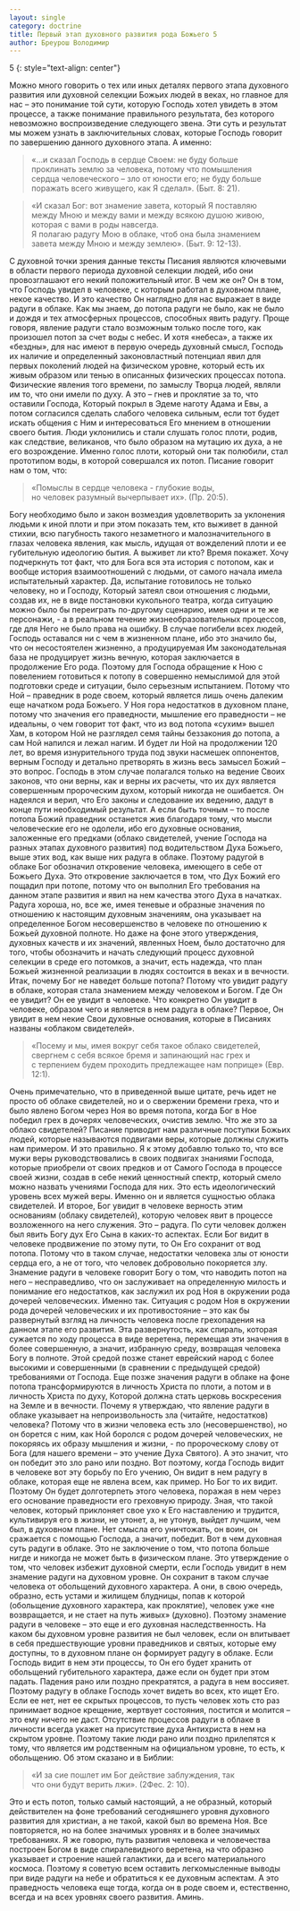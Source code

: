 ```yaml
---
layout: single
category: doctrine
title: Первый этап духовного развития рода Божьего 5
author: Бреурош Володимир
---
```


5
{: style="text-align: center"}

Можно много говорить о тех или иных деталях первого этапа духовного развития или духовной селекции Божьих людей в веках, но главное для нас – это понимание той сути, которую Господь хотел увидеть в этом процессе, а также понимание правильного результата, без которого невозможно воспроизведение следующего звена. Эти суть и результат мы можем узнать в заключительных словах, которые Господь говорит по завершению данного духовного этапа. А именно:

> «…и сказал Господь в сердце Своем: не буду больше   
> проклинать землю за человека, потому что помышления   
> сердца человеческого – зло от юности его; не буду больше  
> поражать  всего живущего, как Я сделал». (Быт. 8: 21).   

> «И сказал Бог: вот знамение завета, который Я поставляю  
> между Мною и между вами и между всякою душою живою,  
> которая с вами в роды навсегда.   
> Я полагаю радугу Мою в облаке, чтоб она была знамением   
> завета между Мною и между землею». (Быт. 9: 12-13).   

С духовной точки зрения данные тексты Писания являются ключевыми в области первого периода духовной селекции людей, ибо они провозглашают его некий положительный итог. В чем же он? Он в том, что Господь увидел в человеке, с которым работал в духовном плане, некое качество. И это качество Он наглядно для нас выражает в виде радуги в облаке.
Как мы знаем, до потопа радуги не было, как не было и дождя и тех атмосферных процессов, способных явить радугу. Проще говоря, явление радуги стало возможным только после того, как произошел потоп за счет воды с небес. И хотя «небеса», а также их «бездны», для нас имеют в первую очередь духовный смысл, Господь их наличие и определенный законовластный потенциал явил для первых поколений людей на физическом уровне, который есть их живым образом или тенью в описанных физических процессах потопа. Физические явления того времени, по замыслу Творца людей, являли им то, что они имели по духу. А это – гнев и проклятие за то, что оставили Господа, Который покрыл в Эдеме наготу Адама и Евы, а потом согласился сделать слабого человека сильным, если тот будет искать общения с Ним и интересоваться Его мнением в отношении своего бытия. Люди уклонились и стали слушать голос плоти, родив, как следствие, великанов, что было образом на мутацию их духа, а не его возрождение. Именно голос плоти, который они так полюбили, стал прототипом воды, в которой совершался их потоп. Писание говорит нам о том, что:

> «Помыслы в сердце человека - глубокие воды,  
> но человек разумный вычерпывает их». (Пр. 20:5).  

Богу необходимо было и закон возмездия удовлетворить за уклонения людьми к иной плоти и при этом показать тем, кто выживет в данной стихии, всю пагубность такого незаметного и малозначительного в глазах человека явления, как мысль, идущая от вожделений плоти и ее губительную идеологию бытия. А выживет ли кто? Время покажет.
Хочу подчеркнуть тот факт, что для Бога вся эта история с потопом, как и вообще история взаимоотношений с людьми, от самого начала имела испытательный характер. Да, испытание готовилось не только человеку, но и Господу, Который затеял свои отношения с людьми, создав их, не в виде постановки кукольного театра, когда ситуацию можно было бы переиграть по-другому сценарию, имея одни и те же персонажи, - а в реальном течение жизнеобразовательных процессов, где для Него не было права на ошибку. В случае погибели всех людей, Господь оставался ни с чем в жизненном плане, ибо это значило бы, что он несостоятелен жизненно, а продуцируемая Им законодательная база не продуцирует жизнь вечную, которая заключается в продолжение Его рода. Поэтому для Господа обращение к Ною с повелением готовиться к потопу в совершенно немыслимой для этой подготовки среде и ситуации, было серьезным испытанием. Потому что Ной – праведник в роде своем, который является лишь очень далеким еще начатком рода Божьего. У Ноя гора недостатков в духовном плане, потому что значения его праведности, мышление его праведности – не идеальны, о чем говорит тот факт, что из вод потопа «сухим» вышел Хам, в котором Ной не разглядел семя тайны беззакония до потопа, а сам Ной напился и лежал нагим. И будет ли Ной на продолжении 120 лет, во время изнурительного труда под звуки насмешек оппонентов, верным Господу и детально претворять в жизнь весь замысел Божий – это вопрос. Господь в этом случае полагался только на ведение Своих законов, что они верны, как и верны их расчеты, что их дух является совершенным пророческим духом, который никогда не ошибается. Он надеялся и верил, что Его законы и следование их ведению, дадут в конце пути необходимый результат. А если быть точным – то после потопа Божий праведник останется жив благодаря тому, что мысли человеческие его не одолели, ибо его духовные основания, заложенные его предками (облако свидетелей, учение Господа на разных этапах духовного развития) под водительством Духа Божьего, выше этих вод, как выше них радуга в облаке.
Поэтому радугой в облаке Бог обозначил откровение человека, имеющего в себе от Божьего Духа. Это откровение заключается в том, что Дух Божий его пощадил при потопе, потому что он выполнил Его требования на данном этапе развития и явил на нем качества этого Духа в начатках. Радуга хороша, но, все же, имея теневые и образные значения по отношению к настоящим духовным значениям, она указывает на определенное Богом несовершенство в человеке по отношению к Божьей духовной полноте. Но даже на фоне этого утверждения, духовных качеств и их значений, явленных Ноем, было достаточно для того, чтобы обозначить и начать следующий процесс духовной селекции в среде его потомков, а значит, есть надежда, что план Божьей жизненной реализации в людях состоится в веках и в вечности.
Итак, почему Бог не наведет больше потопа? Потому что увидит радугу в облаке, которая стала знамением между человеком и Богом. Где Он ее увидит? Он ее увидит в человеке. Что конкретно Он увидит в человеке, образом чего и является в нем радуга в облаке? Первое, Он увидит в нем некие Свои духовные основания, которые в Писаниях названы «облаком свидетелей».

> «Посему и мы, имея вокруг себя такое облако свидетелей,   
> свергнем с себя всякое бремя и запинающий нас грех и  
> с терпением будем проходить предлежащее нам поприще» (Евр. 12:1).  

Очень примечательно, что в приведенной выше цитате, речь идет не просто об облаке свидетелей, но и о свержении бремени греха, что и было явлено Богом через Ноя во время потопа, когда Бог в Ное победил грех в дочерях человеческих, очистив землю.
Что же это за облако свидетелей? Писание приводит нам различные поступки Божьих людей, которые называются подвигами веры, которые должны служить нам примером. И это правильно. Я к этому добавлю только то, что все мужи веры руководствовались в своих подвигах знаниями Господа, которые приобрели от своих предков и от Самого Господа в процессе своей жизни, создав в себе некий ценностный спектр, который смело можно назвать учениями Господа для них. Это есть идеологический уровень всех мужей веры. Именно он и является сущностью облака свидетелей.
И второе, Бог увидит в человеке верность этим основаниям (облаку свидетелей), которую человек явит в процессе возложенного на него служения. Это – радуга. По сути человек должен был явить Богу дух Его Сына в каких-то аспектах.
Если Бог видит в человеке продвижение по этому пути, то Он Его сохранит от вод потопа. Потому что в таком случае, недостатки человека злы от юности сердца его, а не от того, что человек добровольно покоряется злу. Знамение радуги в человеке говорит Богу о том, что наводить потоп на него – несправедливо, что он заслуживает на определенную милость и понимание его недостатков, как заслужил их род Ноя в окружении рода дочерей человеческих.
Именно так. Ситуация с родом Ноя в окружении рода дочерей человеческих и их противостояние – это как бы развернутый взгляд на личность человека после грехопадения на данном этапе его развития. Эта развернутость, как спираль, которая сужается по ходу процесса в виде веретена, перемещая эти значения в более совершенную, а значит, избранную среду, возвращая человека Богу в полноте. Этой средой позже станет еврейский народ с более высокими и совершенными (в сравнении с предыдущей средой) требованиями от Господа. Еще позже значения радуги в облаке на фоне потопа трансформируются в личность Христа по плоти, а потом и в личность Христа по духу, Которой должна стать церковь воскресения на Земле и в вечности.
Почему я утверждаю, что явление радуги в облаке указывает на непроизвольность зла (читайте, недостатков) человека? Потому что в жизни человека есть зло (несовершенство), но он борется с ним, как Ной боролся с родом дочерей человеческих, не покоряясь их образу мышления и жизни, - по пророческому слову от Бога (для нашего времени – это учение Духа Святого). А это значит, что он победит это зло рано или поздно. Вот поэтому, когда Господь видит в человеке вот эту борьбу по Его учению, Он видит в нем радугу в облаке, которая еще не явлена всем, как пример. Но Бог то их видит. Поэтому Он будет долготерпеть этого человека, поражая в нем через его основание праведности его греховную природу. Зная, что такой человек, который приклоняет свое ухо к Его наставлению и трудится, культивируя его в жизни, не утонет, а, не утонув, выйдет лучшим, чем был, в духовном плане. Нет смысла его уничтожать, он воин, он сражается с помощью Господа, а значит, победит.
Вот в чем духовная суть радуги в облаке. Это не заключение о том, что потопа больше нигде и никогда не может быть в физическом плане. Это утверждение о том, что человек избежит духовной смерти, если Господь увидит в нем знамение радуги на духовном уровне. Он сохранит в таком случае человека от обольщений духовного характера. А они, в свою очередь, образно, есть устами и жилищем блудницы, попав к которой (обольщение духовного характера, как проклятие), человек уже «не возвращается, и не стает на путь живых» (духовно). Поэтому знамение радуги в человеке – это еще и его духовная наследственность. На каком бы духовном уровне развития не был человек, если он впитывает в себя предшествующие уровни праведников и святых, которые ему доступны, то в духовном плане он формирует радугу в облаке. Если Господь видит в нем эти процессы, то Он его будет хранить от обольщений губительного характера, даже если он будет при этом падать. Падения рано или поздно прекратятся, а радуга в нем воссияет. Поэтому радугу в облаке Господь хочет видеть во всех, кто ищет Его. Если ее нет, нет ее скрытых процессов, то пусть человек хоть сто раз принимает водное крещение, жертвует состояния, постится и молится – это ему ничего не даст. Отсутствие процессов радуги в облаке в личности всегда укажет на присутствие духа Антихриста в нем на скрытом уровне. Поэтому такие люди рано или поздно прилепятся к тому, что является им родственным на официальном уровне, то есть, к обольщению. Об этом сказано и в Библии:

>«И за сие пошлет им Бог действие заблуждения, так  
>что они будут верить лжи». (2Фес. 2: 10).  

Это и есть потоп, только самый настоящий, а не образный, который действителен на фоне требований сегодняшнего уровня духовного развития для христиан, а не такой, какой был во времена Ноя. Все повторяется, но на более значимых уровнях и в более значимых требованиях. Я же говорю, путь развития человека и человечества построен Богом в виде спиралевидного веретена, на что образно указывает и строение нашей галактики, да и всего материального космоса.
Поэтому я советую всем оставить легкомысленные выводы при виде радуги на небе и обратиться к ее духовным аспектам. А это праведность человека еще тогда, когда он в роде своем и, естественно, всегда и на всех уровнях своего развития. Аминь.
